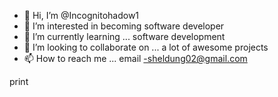 - 👋 Hi, I’m @Incognitohadow1 
- 👀 I’m interested in becoming software developer
- 🌱 I’m currently learning ... software development
- 💞️ I’m looking to collaborate on ... a lot of awesome projects
- 📫 How to reach me ... email -sheldung02@gmail.com

<!---
Incognitohadow1/Incognitohadow1 is a ✨ special ✨ repository because its `README.md` (this file) appears on your GitHub profile.
You can click the Preview link to take a look at your changes.
--->
print 
